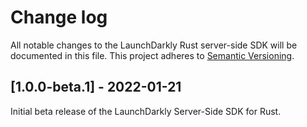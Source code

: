 # Change log

All notable changes to the LaunchDarkly Rust server-side SDK will be documented in this file. This project adheres to [Semantic Versioning](http://semver.org).

## [1.0.0-beta.1] - 2022-01-21
Initial beta release of the LaunchDarkly Server-Side SDK for Rust.

